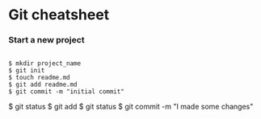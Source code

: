 # Git cheatsheet

### Start a new project

```shell

$ mkdir project_name
$ git init
$ touch readme.md
$ git add readme.md
$ git commit -m "initial commit"

```
$ git status
$ git add <something>
$ git status
$ git commit -m "I made some changes"



